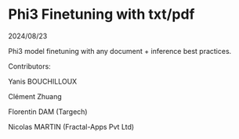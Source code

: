 # Phi3 Finetuning with txt/pdf
2024/08/23

Phi3 model finetuning with any document + inference best practices.

Contributors:

Yanis BOUCHILLOUX

Clément Zhuang

Florentin DAM (Targech)

Nicolas MARTIN (Fractal-Apps Pvt Ltd)

